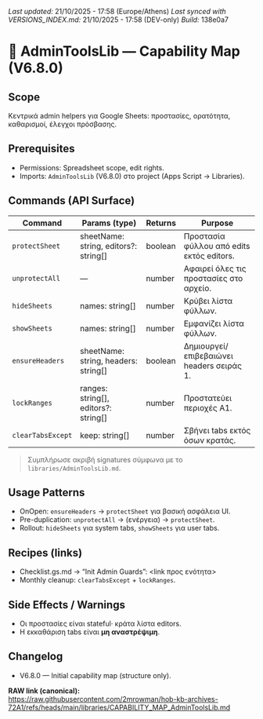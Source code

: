 *Last updated:* 21/10/2025 - 17:58 (Europe/Athens)
*Last synced with VERSIONS_INDEX.md:* 21/10/2025 - 17:58 (DEV-only)
*Build:* 138e0a7

# 🧩 AdminToolsLib — Capability Map (V6.8.0)
## Scope
Κεντρικά admin helpers για Google Sheets: προστασίες, ορατότητα, καθαρισμοί, έλεγχοι πρόσβασης.
## Prerequisites
- Permissions: Spreadsheet scope, edit rights.
- Imports: `AdminToolsLib` (V6.8.0) στο project (Apps Script → Libraries).
## Commands (API Surface)
| Command | Params (type) | Returns | Purpose |
|---|---|---|---|
| `protectSheet` | sheetName: string, editors?: string[] | boolean | Προστασία φύλλου από edits εκτός editors. |
| `unprotectAll` |  — | number | Αφαιρεί όλες τις προστασίες στο αρχείο. |
| `hideSheets` | names: string[] | number | Κρύβει λίστα φύλλων. |
| `showSheets` | names: string[] | number | Εμφανίζει λίστα φύλλων. |
| `ensureHeaders` | sheetName: string, headers: string[] | boolean | Δημιουργεί/επιβεβαιώνει headers σειράς 1. |
| `lockRanges` | ranges: string[], editors?: string[] | number | Προστατεύει περιοχές A1. |
| `clearTabsExcept` | keep: string[] | number | Σβήνει tabs εκτός όσων κρατάς. |

> Συμπλήρωσε ακριβή signatures σύμφωνα με το `libraries/AdminToolsLib.md`.

## Usage Patterns
- OnOpen: `ensureHeaders` → `protectSheet` για βασική ασφάλεια UI.  
- Pre-duplication: `unprotectAll` → (ενέργεια) → `protectSheet`.  
- Rollout: `hideSheets` για system tabs, `showSheets` για user tabs.

## Recipes (links)
- Checklist.gs.md → “Init Admin Guards”: <link προς ενότητα>  
- Monthly cleanup: `clearTabsExcept` + `lockRanges`.

## Side Effects / Warnings
- Οι προστασίες είναι stateful· κράτα λίστα editors.  
- Η εκκαθάριση tabs είναι **μη αναστρέψιμη**.

## Changelog
- V6.8.0 — Initial capability map (structure only).

**RAW link (canonical):**  
https://raw.githubusercontent.com/2mrowman/hob-kb-archives-72A1/refs/heads/main/libraries/CAPABILITY_MAP_AdminToolsLib.md
